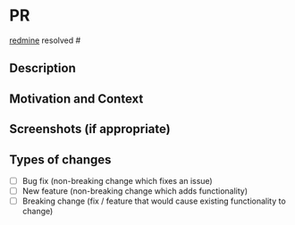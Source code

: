 # PR

[redmine](https://redmine.thebarkingdog.tw/issues/?)
resolved #

## Description

<!-- 描述你的修改內容 -->

## Motivation and Context

<!-- 為什麼需要進行此更改？它解決什麼問題？ -->

## Screenshots (if appropriate)

<!-- 有需要的話，可以提供一些新功能的截圖。 -->

## Types of changes

- [ ] Bug fix (non-breaking change which fixes an issue)
- [ ] New feature (non-breaking change which adds functionality)
- [ ] Breaking change (fix / feature that would cause existing functionality to change)
